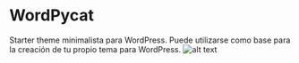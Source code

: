 # WordPycat
Starter theme minimalista para WordPress.
Puede utilizarse como base para la creación de tu propio tema para WordPress.
![alt text](http://joseacat.io/recursos/captura_wordpycat.png)
